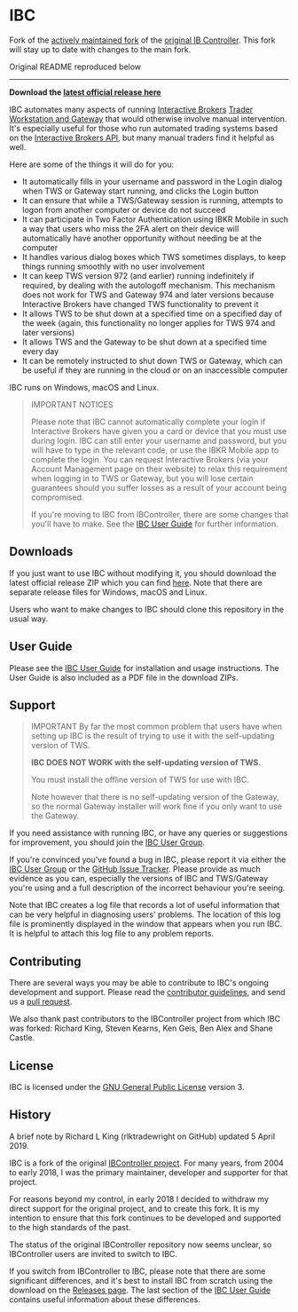 # IBC
Fork of the [actively maintained fork](https://github.com/IbcAlpha/IBC) of the [original IB Controller](https://github.com/ib-controller/ib-controller). This fork will stay up to date with changes to the main fork.

Original README reproduced below

----

**Download the
[latest official release here](https://github.com/IbcAlpha/IBC/releases/latest)**

IBC automates many aspects of running [Interactive Brokers](https://www.interactivebrokers.com) [Trader Workstation and Gateway](https://www.interactivebrokers.com/en/index.php?f=14099#tws-software)
that would otherwise involve manual intervention. It's especially useful for
those who run automated trading systems based on the [Interactive Brokers API](http://interactivebrokers.github.io),
but many manual traders find it helpful as well.

Here are some of the things it will do for you:

* It automatically fills in your username and password in the Login
dialog when TWS or Gateway start running, and clicks the Login button
* It can ensure that while a TWS/Gateway session is running, attempts to
logon from another computer or device do not succeed
* It can participate in Two Factor Authentication using IBKR Mobile in such
a way that users who miss the 2FA alert on their device will automatically
have another opportunity without needing be at the computer
* It handles various dialog boxes which TWS sometimes displays, to keep
things running smoothly with no user involvement
* It can keep TWS version 972 (and earlier) running indefinitely if
required, by dealing with the autologoff mechanism. This mechanism
does not work for TWS and Gateway 974 and later versions because Interactive
Brokers have changed TWS functionality to prevent it
* It allows TWS to be shut down at a specified time on a specified day
of the week (again, this functionality no longer applies for TWS 974
and later versions)
* It allows TWS and the Gateway to be shut down at a specified time every day
* It can be remotely instructed to shut down TWS or Gateway, which can
be useful if they are running in the cloud or on an inaccessible computer

IBC runs on Windows, macOS and Linux.

> IMPORTANT NOTICES
>
> Please note that IBC cannot automatically complete your login if
Interactive Brokers have given you a card or device that you must use
during login. IBC can still enter your username and password, but you
will have to type in the relevant code, or use the IBKR Mobile app to
complete the login. You can request Interactive Brokers (via your
Account Management page on their website) to relax this requirement
when logging in to TWS or Gateway, but you will lose certain guarantees
should you suffer losses as a result of your account being compromised.
>
> If you're moving to IBC from IBController, there are some changes
that you'll have to make. See the [IBC User Guide](userguide.md) for
further information.


Downloads
---------

If you just want to use IBC without modifying it, you should download
the latest official release ZIP which you can find
[here](https://github.com/IbcAlpha/IBC/releases/latest). Note that
there are separate release files for Windows, macOS and Linux.

Users who want to make changes to IBC should clone this repository
in the usual way.

User Guide
----------

Please see the [IBC User Guide](userguide.md) for installation and
usage instructions. The User Guide is also included as a PDF file in the
download ZIPs.

Support
-------

> IMPORTANT
> By far the most common problem that users have when setting up IBC
is the result of trying to use it with the self-updating version of TWS.
>
>**IBC DOES NOT WORK with the self-updating version of TWS.**
>
>You must install the offline version of TWS for use with IBC.
>
>Note however that there is no self-updating version of the Gateway, so the
normal Gateway installer will work fine if you only want to use the Gateway.

If you need assistance with running IBC, or have any queries or suggestions
for improvement, you should join the [IBC User Group](https://groups.io/g/ibcalpha).

If you're convinced you've found a bug in IBC, please report it via either
the
[IBC User Group](https://groups.io/g/ibcalpha) or the
[GitHub Issue Tracker](https://github.com/IbcAlpha/IBC/issues).
Please provide as much evidence as you can, especially the versions of IBC
and TWS/Gateway you're using and a full description of the incorrect
behaviour you're seeing.

Note that IBC creates a log file that records a lot of useful information
that can be very helpful in diagnosing users' problems. The location of
this log file is prominently displayed in the window that appears when you
run IBC. It is helpful to attach this log file to any problem reports.

Contributing
------------

There are several ways you may be able to contribute to IBC's ongoing
development and support. Please read the
[contributor guidelines](CONTRIBUTING.md), and send us a
[pull request](../../pulls).

We also thank past contributors to the IBController project from which
IBC was forked: Richard King, Steven Kearns, Ken Geis, Ben Alex and
Shane Castle.

License
-------

IBC is licensed under the
[GNU General Public License](http://www.gnu.org/licenses/gpl.html) version 3.

History
-------

A brief note by Richard L King (rlktradewright on GitHub) updated
5 April 2019.

IBC is a fork of the original
[IBController project](https://github.com/ib-controller/ib-controller).
For many years, from 2004 to early 2018, I was the primary
maintainer, developer and supporter for that project.

For reasons beyond my control, in early 2018 I decided to withdraw my direct
support for the original project, and to create this fork. It is my intention
to ensure that this fork continues to be developed and supported to the high
standards of the past.

The status of the original IBController repository now seems unclear, so
IBController users are invited to switch to IBC.

If you switch from IBController to IBC, please note that there are some
significant differences, and it's best to install IBC from scratch using
the download on the [Releases page](https://github.com/IbcAlpha/IBC/releases).
The last section of the [IBC User Guide](userguide.md) contains useful
information about these differences.



